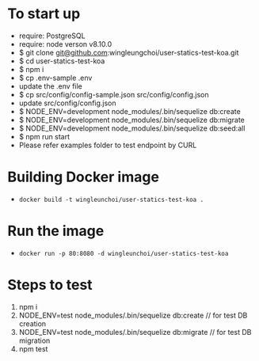 # To start up
- require: PostgreSQL
- require: node verson v8.10.0
- $ git clone git@github.com:wingleungchoi/user-statics-test-koa.git
- $ cd user-statics-test-koa
- $ npm i
- $ cp .env-sample .env
- update the .env file
- $ cp src/config/config-sample.json src/config/config.json
- update src/config/config.json
- $ NODE_ENV=development node_modules/.bin/sequelize db:create
- $ NODE_ENV=development node_modules/.bin/sequelize db:migrate
- $ NODE_ENV=development node_modules/.bin/sequelize db:seed:all
- $ npm run start
- Please refer examples folder to test endpoint by CURL

# Building Docker image
- `docker build -t wingleunchoi/user-statics-test-koa .`

# Run the image
- `docker run -p 80:8080 -d wingleunchoi/user-statics-test-koa`

# Steps to test
1. npm i
2. NODE_ENV=test node_modules/.bin/sequelize db:create // for test DB creation
3. NODE_ENV=test node_modules/.bin/sequelize db:migrate // for test DB migration
4. npm test